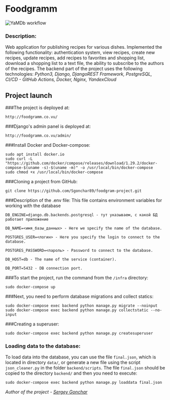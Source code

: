 # Foodgramm
![YaMDb workflow](https://github.com/Sgonchar89/foodgram-project/actions/workflows/yamdb_workflow.yml/badge.svg)

### Description:
Web application for publishing recipes for various dishes.
Implemented the following functionality: authentication system, view recipes, create new recipes, update recipes, add recipes to favorites and shopping list, download a shopping list to a text file, the ability to subscribe to the authors of the recipes.
The backend part of the project uses the following technologies:
_Python3, Django, DjangoREST Framework, PostgreSQL, CI/CD - GitHub Actions, Docker, Nginx, YandexCloud_


## Project launch
###The project is deployed at: 
```
http://foodgramm.co.vu/
```
###Django's admin panel is deployed at:
```
http://foodgramm.co.vu/admin/
```
###Install Docker and Docker-compose:
```
sudo apt install docker.io 
sudo curl -L "https://github.com/docker/compose/releases/download/1.29.2/docker-compose-$(uname -s)-$(uname -m)" -o /usr/local/bin/docker-compose
sudo chmod +x /usr/local/bin/docker-compose
```
###Cloning a project from GitHub:
```
git clone https://github.com/Sgonchar89/foodgram-project.git
```
###Description of the .env file:
This file contains environment variables for working with the database
```
DB_ENGINE=django.db.backends.postgresql - тут указываем, с какой БД работает приложение 

DB_NAME=<имя_базы_данных> - Here we specify the name of the database.

POSTGRES_USER=<логин> - Here you specify the login to connect to the database.

POSTGRES_PASSWORD=<пароль> - Password to connect to the database.

DB_HOST=db - The name of the service (container).

DB_PORT=5432 - DB connection port.
```
###To start the project, run the command from the `/infra` directory:
```
sudo docker-compose up
```
###Next, you need to perform database migrations and collect statics:
```
sudo docker-compose exec backend python manage.py migrate --noinput
sudo docker-compose exec backend python manage.py collectstatic --no-input 
```
###Creating a superuser:
```
sudo docker-compose exec backend python manage.py createsuperuser
```
### Loading data to the database:
To load data into the database, you can use the file `final.json`, which is located in 
directory `data/`, or generate a new file using the script `json_cleaner.py` in the folder `backend/scripts`.
The file `final.json` should be copied to the directory `backend/` and then you need to execute:
```
sudo docker-compose exec backend python manage.py loaddata final.json
```

_Author of the project - [Sergey Gonchar](https://github.com/Sgonchar89)_